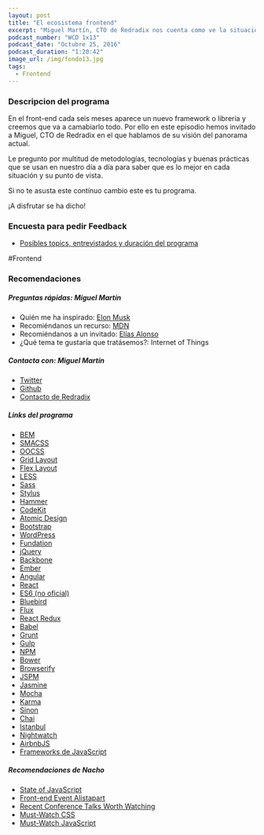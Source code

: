 ```yaml
---
layout: post
title: "El ecosistema frontend"
excerpt: "Miguel Martín, CTO de Redradix nos cuenta como ve la situación actual del front-end, que herramientas utiliza y cuales no."
podcast_number: "WCD 1x13"
podcast_date: "Octubre 25, 2016"
podcast_duration: "1:20:42"
image_url: /img/fondo13.jpg
tags: 
  - Frontend
---
```




<h3 class="post-title  post-heading">Descripcion del programa</h3>

En el front-end cada seis meses aparece un nuevo framework o librería y creemos que va a camabiarlo todo. Por ello en este episodio hemos invitado a Miguel, CTO de Redradix en el que hablamos de su visión del panorama actual.

Le pregunto por multitud de metodologías, tecnologías y buenas prácticas que se usan en nuestro día a día para saber que es lo mejor en cada situación y su punto de vista.

Si no te asusta este contínuo cambio este es tu programa.

¡A disfrutar se ha dicho!

<div class="rule"></div>

<h3 class="post-title  post-heading">Encuesta para pedir Feedback</h3>

<ul>
  <li class="recomendacion"><a href="https://wecodesignpodcast.typeform.com/to/keNT6k">Posibles topics, entrevistados y duración del programa</a></li>
</ul>
 
<div class="rule"></div>

#Frontend

<div class="rule"></div>

<h3 class="post-title  post-heading">Recomendaciones</h3>

##### Preguntas rápidas: Miguel Martín

<ul>
  <li class="recomendacion"><span>Quién me ha inspirado: </span><a href="https://es.wikipedia.org/wiki/Elon_Musk">Elon Musk</a></li>
  <li class="recomendacion"><span>Recomiéndanos un recurso: </span><a href="https://developer.mozilla.org/es/">MDN</a></li>
  <li class="recomendacion"><span>Recomiéndanos a un invitado: </span><a href="https://twitter.com/werelax">Elías Alonso</a></li>
  <li class="recomendacion"><span>¿Qué tema te gustaría que tratásemos?: </span>Internet of Things</li>
</ul>

##### Contacta con: Miguel Martín

<ul>
  <li class="recomendacion"><a href="https://twitter.com/kanedaki">Twitter</a></li>
  <li class="recomendacion"><a href="https://github.com/kanedaki">Github</a></li>
  <li class="recomendacion"><a href="https://www.redradix.com/contact">Contacto de Redradix</a></li>
</ul>

##### Links del programa

<ul>
  <li class="recomendacion"><a href="https://en.bem.info/">BEM</a></li>
  <li class="recomendacion"><a href="https://smacss.com/">SMACSS</a></li>
  <li class="recomendacion"><a href="https://github.com/stubbornella/oocss/wiki">OOCSS</a></li>
  <li class="recomendacion"><a href="https://www.w3.org/TR/2016/CR-css-grid-1-20160929/">Grid Layout</a></li>
  <li class="recomendacion"><a href="https://developer.mozilla.org/en-US/docs/Web/CSS/CSS_Flexible_Box_Layout/Using_CSS_flexible_boxes">Flex Layout</a></li>
  <li class="recomendacion"><a href="http://lesscss.org/">LESS</a></li>
  <li class="recomendacion"><a href="http://sass-lang.com/">Sass</a></li>
  <li class="recomendacion"><a href="http://stylus-lang.com/">Stylus</a></li>
  <li class="recomendacion"><a href="http://hammerformac.com/docs/index.html">Hammer</a></li>
  <li class="recomendacion"><a href="https://incident57.com/codekit/">CodeKit</a></li>
  <li class="recomendacion"><a href="http://bradfrost.com/blog/post/atomic-web-design/">Atomic Design</a></li>
  <li class="recomendacion"><a href="http://getbootstrap.com/">Bootstrap</a></li>
  <li class="recomendacion"><a href="https://wordpress.org/">WordPress</a></li>
  <li class="recomendacion"><a href="http://foundation.zurb.com/">Fundation</a></li>
  <li class="recomendacion"><a href="https://jquery.com/">jQuery</a></li>
  <li class="recomendacion"><a href="http://backbonejs.org/">Backbone</a></li>
  <li class="recomendacion"><a href="http://emberjs.com/">Ember</a></li>
  <li class="recomendacion"><a href="https://angularjs.org/">Angular</a></li>
  <li class="recomendacion"><a href="https://facebook.github.io/react/">React</a></li>
  <li class="recomendacion"><a href="http://es6-features.org/">ES6 (no oficial)</a></li>
  <li class="recomendacion"><a href="http://bluebirdjs.com/docs/getting-started.html">Bluebird</a></li>
  <li class="recomendacion"><a href="https://facebook.github.io/flux/">Flux</a></li>
  <li class="recomendacion"><a href="http://redux.js.org/docs/basics/UsageWithReact.html">React Redux</a></li>
  <li class="recomendacion"><a href="https://babeljs.io/">Babel</a></li>
  <li class="recomendacion"><a href="http://gruntjs.com/">Grunt</a></li>
  <li class="recomendacion"><a href="http://gulpjs.com/">Gulp</a></li>
  <li class="recomendacion"><a href="https://www.npmjs.com/">NPM</a></li>
  <li class="recomendacion"><a href="https://bower.io/">Bower</a></li>
  <li class="recomendacion"><a href="http://browserify.org/">Browserify</a></li>
  <li class="recomendacion"><a href="http://jspm.io/">JSPM</a></li>
  <li class="recomendacion"><a href="http://jasmine.github.io/">Jasmine</a></li>
  <li class="recomendacion"><a href="https://mochajs.org/">Mocha</a></li>
  <li class="recomendacion"><a href="https://karma-runner.github.io/1.0/index.html">Karma</a></li>
  <li class="recomendacion"><a href="http://sinonjs.org/">Sinon</a></li>
  <li class="recomendacion"><a href="http://chaijs.com/">Chai</a></li>
  <li class="recomendacion"><a href="http://gotwarlost.github.io/istanbul/">Istanbul</a></li>
  <li class="recomendacion"><a href="http://nightwatchjs.org/">Nightwatch</a></li>
  <li class="recomendacion"><a href="https://github.com/airbnb/javascript">AirbnbJS</a></li>
  <li class="recomendacion"><a href="https://carlosazaustre.es/blog/frameworks-de-javascript/">Frameworks de JavaScript</a></li>
</ul>

##### Recomendaciones de Nacho

<ul>
  <li class="recomendacion"><a href="http://stateofjs.com/">State of JavaScript</a></li>
  <li class="recomendacion"><a href="http://alistapart.com/event/front-end-dev">Front-end Event Alistapart</a></li>
  <li class="recomendacion"><a href="https://css-tricks.com/recent-conference-talks-worth-watching/">Recent Conference Talks Worth Watching</a></li>
  <li class="recomendacion"><a href="https://github.com/AllThingsSmitty/must-watch-css">Must-Watch CSS</a></li>
  <li class="recomendacion"><a href="https://github.com/AllThingsSmitty/must-watch-javascript">Must-Watch JavaScript</a></li>
</ul>
